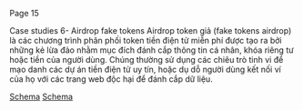 Page 15

Case studies 6- Airdrop fake tokens
Airdrop token giả (fake tokens airdrop) là các chương trình phân phối token tiền điện tử miễn phí được tạo ra bởi những kẻ lừa đảo nhằm mục đích đánh cắp thông tin cá nhân, khóa riêng tư hoặc tiền của người dùng. Chúng thường sử dụng các chiêu trò tinh vi để mạo danh các dự án tiền điện tử uy tín, hoặc dụ dỗ người dùng kết nối ví của họ với các trang web độc hại để đánh cắp dữ liệu.

[Schema](page_15_img_0.png)
[Schema](page_15_img_1.png)
